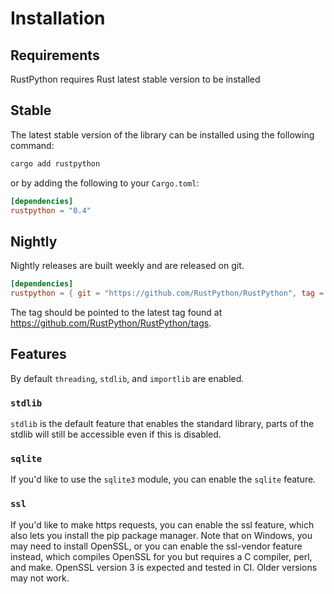 # Installation
## Requirements
RustPython requires Rust latest stable version to be installed

## Stable
The latest stable version of the library can be installed using the following command:
```bash
cargo add rustpython
```

or by adding the following to your `Cargo.toml`:
```toml
[dependencies]
rustpython = "0.4"
```

## Nightly
Nightly releases are built weekly and are released on git.
```toml
[dependencies]
rustpython = { git = "https://github.com/RustPython/RustPython", tag = "2025-02-24-main-13" }
```

The tag should be pointed to the latest tag found at https://github.com/RustPython/RustPython/tags.

## Features
By default `threading`, `stdlib`, and `importlib` are enabled.
### `stdlib`
`stdlib` is the default feature that enables the standard library,
parts of the stdlib will still be accessible even if this is disabled.
### `sqlite`
If you'd like to use the `sqlite3` module, you can enable the `sqlite` feature.
### `ssl`
If you'd like to make https requests, you can enable the ssl feature,
which also lets you install the pip package manager.
Note that on Windows, you may need to install OpenSSL, or you can enable the ssl-vendor feature instead,
which compiles OpenSSL for you but requires a C compiler, perl, and make.
OpenSSL version 3 is expected and tested in CI. Older versions may not work.
